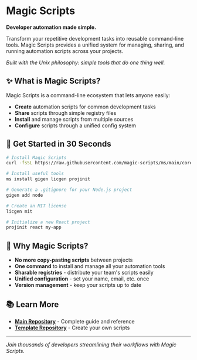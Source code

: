 # Magic Scripts

**Developer automation made simple.**

Transform your repetitive development tasks into reusable command-line tools. Magic Scripts provides a unified system for managing, sharing, and running automation scripts across your projects.

*Built with the Unix philosophy: simple tools that do one thing well.*

## ✨ What is Magic Scripts?

Magic Scripts is a command-line ecosystem that lets anyone easily:

- **Create** automation scripts for common development tasks
- **Share** scripts through simple registry files 
- **Install** and manage scripts from multiple sources
- **Configure** scripts through a unified config system

## 🚀 Get Started in 30 Seconds

```bash
# Install Magic Scripts
curl -fsSL https://raw.githubusercontent.com/magic-scripts/ms/main/core/installer/install.sh | sh

# Install useful tools
ms install gigen licgen projinit

# Generate a .gitignore for your Node.js project
gigen add node

# Create an MIT license
licgen mit

# Initialize a new React project
projinit react my-app
```

## 🎯 Why Magic Scripts?

- **No more copy-pasting scripts** between projects
- **One command** to install and manage all your automation tools
- **Sharable registries** - distribute your team's scripts easily
- **Unified configuration** - set your name, email, etc. once
- **Version management** - keep your scripts up to date

## 📚 Learn More

- **[Main Repository](https://github.com/magic-scripts/ms)** - Complete guide and reference
- **[Template Repository](https://github.com/magic-scripts/ms-template)** - Create your own scripts

---

*Join thousands of developers streamlining their workflows with Magic Scripts.*
